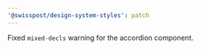 ```yaml
---
'@swisspost/design-system-styles': patch
---
```


Fixed `mixed-decls` warning for the accordion component.
